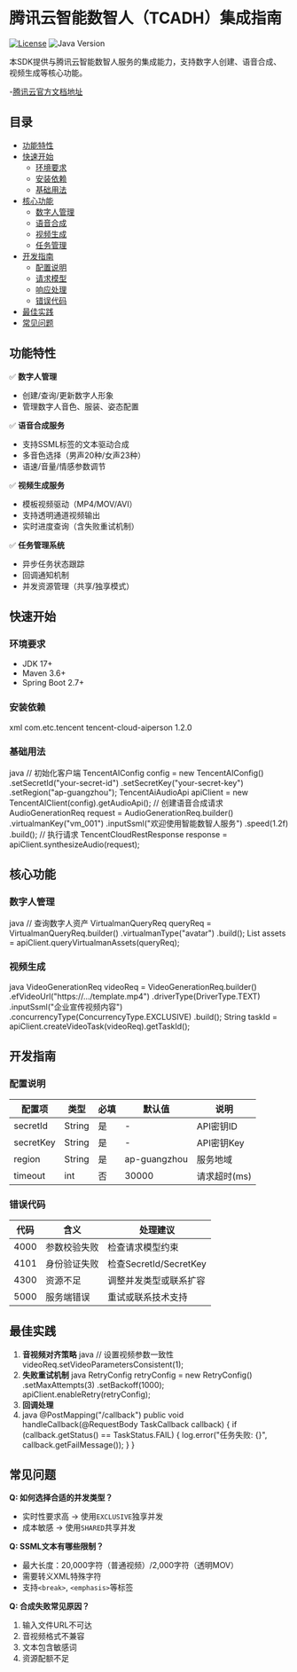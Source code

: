 # 腾讯云智能数智人（TCADH）集成指南

[![License](https://img.shields.io/badge/license-Apache%202.0-blue.svg)](LICENSE)
![Java Version](https://img.shields.io/badge/Java-17%2B-orange)

本SDK提供与腾讯云智能数智人服务的集成能力，支持数字人创建、语音合成、视频生成等核心功能。

-[腾讯云官方文档地址](#https://cloud.tencent.com/document/product/1240)

## 目录
- [功能特性](#功能特性)
- [快速开始](#快速开始)
    - [环境要求](#环境要求)
    - [安装依赖](#安装依赖)
    - [基础用法](#基础用法)
- [核心功能](#核心功能)
    - [数字人管理](#数字人管理)
    - [语音合成](#语音合成)
    - [视频生成](#视频生成)
    - [任务管理](#任务管理)
- [开发指南](#开发指南)
    - [配置说明](#配置说明)
    - [请求模型](#请求模型)
    - [响应处理](#响应处理)
    - [错误代码](#错误代码)
- [最佳实践](#最佳实践)
- [常见问题](#常见问题)

## 功能特性
✅ **数字人管理**
- 创建/查询/更新数字人形象
- 管理数字人音色、服装、姿态配置

✅ **语音合成服务**
- 支持SSML标签的文本驱动合成
- 多音色选择（男声20种/女声23种）
- 语速/音量/情感参数调节

✅ **视频生成服务**
- 模板视频驱动（MP4/MOV/AVI）
- 支持透明通道视频输出
- 实时进度查询（含失败重试机制）

✅ **任务管理系统**
- 异步任务状态跟踪
- 回调通知机制
- 并发资源管理（共享/独享模式）

## 快速开始
### 环境要求
- JDK 17+
- Maven 3.6+
- Spring Boot 2.7+

### 安装依赖
xml <dependency> <groupId>com.etc.tencent</groupId> <artifactId>tencent-cloud-aiperson</artifactId> <version>1.2.0</version> </dependency>
### 基础用法
java // 初始化客户端 TencentAIConfig config = new TencentAIConfig() .setSecretId("your-secret-id") .setSecretKey("your-secret-key") .setRegion("ap-guangzhou");
TencentAiAudioApi apiClient = new TencentAIClient(config).getAudioApi();
// 创建语音合成请求 AudioGenerationReq request = AudioGenerationReq.builder() .virtualmanKey("vm_001") .inputSsml("<speak>欢迎使用智能数智人服务</speak>") .speed(1.2f) .build();
// 执行请求 TencentCloudRestResponse<AudioResult> response = apiClient.synthesizeAudio(request);
## 核心功能
### 数字人管理
java // 查询数字人资产 VirtualmanQueryReq queryReq = VirtualmanQueryReq.builder() .virtualmanType("avatar") .build();
List<VirtualmanAsset> assets = apiClient.queryVirtualmanAssets(queryReq);
### 视频生成
java VideoGenerationReq videoReq = VideoGenerationReq.builder() .efVideoUrl("https://.../template.mp4") .driverType(DriverType.TEXT) .inputSsml("<speak>企业宣传视频内容</speak>") .concurrencyType(ConcurrencyType.EXCLUSIVE) .build();
String taskId = apiClient.createVideoTask(videoReq).getTaskId();
## 开发指南
### 配置说明
| 配置项 | 类型 | 必填 | 默认值 | 说明 |
|--------|------|------|--------|-----|
| secretId | String | 是 | - | API密钥ID |
| secretKey | String | 是 | - | API密钥Key | 
| region | String | 是 | ap-guangzhou | 服务地域 |
| timeout | int | 否 | 30000 | 请求超时(ms) |

### 错误代码
| 代码 | 含义 | 处理建议 |
|------|------|----------|
| 4000 | 参数校验失败 | 检查请求模型约束 |
| 4101 | 身份验证失败 | 检查SecretId/SecretKey |
| 4300 | 资源不足 | 调整并发类型或联系扩容 |
| 5000 | 服务端错误 | 重试或联系技术支持 |

## 最佳实践
1. **音视频对齐策略**
   java // 设置视频参数一致性 videoReq.setVideoParametersConsistent(1);
2. **失败重试机制**
   java RetryConfig retryConfig = new RetryConfig() .setMaxAttempts(3) .setBackoff(1000);
   apiClient.enableRetry(retryConfig);
3. **回调处理**
4. java @PostMapping("/callback") public void handleCallback(@RequestBody TaskCallback callback) { if (callback.getStatus() == TaskStatus.FAIL) { log.error("任务失败: {}", callback.getFailMessage()); } }

## 常见问题
**Q: 如何选择合适的并发类型？**
- 实时性要求高 → 使用`EXCLUSIVE`独享并发
- 成本敏感 → 使用`SHARED`共享并发

**Q: SSML文本有哪些限制？**
- 最大长度：20,000字符（普通视频）/2,000字符（透明MOV）
- 需要转义XML特殊字符
- 支持`<break>`, `<emphasis>`等标签

**Q: 合成失败常见原因？**
1. 输入文件URL不可达
2. 音视频格式不兼容
3. 文本包含敏感词
4. 资源配额不足
